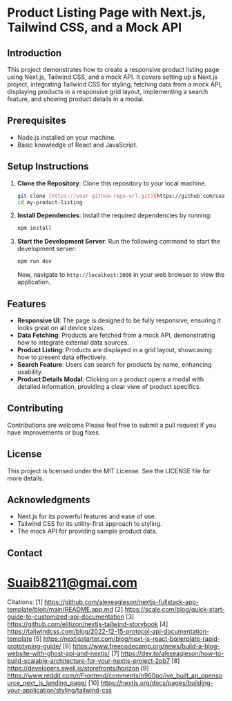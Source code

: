 # Product Listing Page with Next.js, Tailwind CSS, and a Mock API

## Introduction

This project demonstrates how to create a responsive product listing page using Next.js, Tailwind CSS, and a mock API. It covers setting up a Next.js project, integrating Tailwind CSS for styling, fetching data from a mock API, displaying products in a responsive grid layout, implementing a search feature, and showing product details in a modal.

## Prerequisites

- Node.js installed on your machine.
- Basic knowledge of React and JavaScript.

## Setup Instructions

1. **Clone the Repository**: Clone this repository to your local machine.

   ```bash
   git clone [https://your-github-repo-url.git](https://github.com/suaib92/Product-Listing-Page.git)
   cd my-product-listing
   ```

2. **Install Dependencies**: Install the required dependencies by running:

   ```bash
   npm install
   ```

3. **Start the Development Server**: Run the following command to start the development server:

   ```bash
   npm run dev
   ```

   Now, navigate to `http://localhost:3000` in your web browser to view the application.

## Features

- **Responsive UI**: The page is designed to be fully responsive, ensuring it looks great on all device sizes.
- **Data Fetching**: Products are fetched from a mock API, demonstrating how to integrate external data sources.
- **Product Listing**: Products are displayed in a grid layout, showcasing how to present data effectively.
- **Search Feature**: Users can search for products by name, enhancing usability.
- **Product Details Modal**: Clicking on a product opens a modal with detailed information, providing a clear view of product specifics.

## Contributing

Contributions are welcome Please feel free to submit a pull request if you have improvements or bug fixes.

## License

This project is licensed under the MIT License. See the LICENSE file for more details.

## Acknowledgments

- Next.js for its powerful features and ease of use.
- Tailwind CSS for its utility-first approach to styling.
- The mock API for providing sample product data.

## Contact

# Suaib8211@gmai.com

Citations:
[1] https://github.com/alexeagleson/nextjs-fullstack-app-template/blob/main/README.app.md
[2] https://scale.com/blog/quick-start-guide-to-customized-api-documentation
[3] https://github.com/elitizon/nextjs-tailwind-storybook
[4] https://tailwindcss.com/blog/2022-12-15-protocol-api-documentation-template
[5] https://nextjsstarter.com/blog/next-js-react-boilerplate-rapid-prototyping-guide/
[6] https://www.freecodecamp.org/news/build-a-blog-website-with-ghost-api-and-nextjs/
[7] https://dev.to/alexeagleson/how-to-build-scalable-architecture-for-your-nextjs-project-2pb7
[8] https://developers.swell.is/storefronts/horizon
[9] https://www.reddit.com/r/Frontend/comments/n960po/ive_built_an_opensource_next_js_landing_page/
[10] https://nextjs.org/docs/pages/building-your-application/styling/tailwind-css
